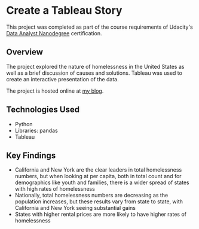# Create a Tableau Story
This project was completed as part of the course requirements of Udacity's [Data Analyst Nanodegree](https://www.udacity.com/course/data-analyst-nanodegree--nd002) certification.

## Overview
The project explored the nature of homelessness in the United States as well as a brief discussion of causes and solutions. Tableau was used to create an interactive presentation of the data. 

The project is hosted online at [my blog](https://rebeccaebarnes.github.io/2018/07/13/homelessness-in-america).

## Technologies Used
- Python
- Libraries: pandas
- Tableau

## Key Findings
- California and New York are the clear leaders in total homelessness numbers, but when looking at per capita, both in total count and for demographics like youth and families, there is a wider spread of states with high rates of homelessness
- Nationally, total homelessness numbers are decreasing as the population increases, but these results vary from state to state, with California and New York seeing substantial gains
- States with higher rental prices are more likely to have higher rates of homelessness
